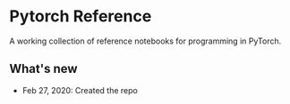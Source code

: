 # Pytorch Reference

A working collection of reference notebooks for programming in PyTorch.

## What's new

- Feb 27, 2020: Created the repo
